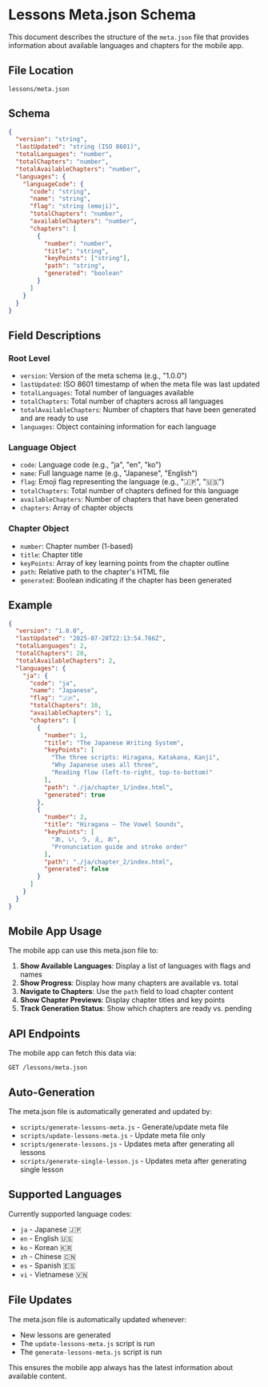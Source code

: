 # Lessons Meta.json Schema

This document describes the structure of the `meta.json` file that provides information about available languages and chapters for the mobile app.

## File Location
```
lessons/meta.json
```

## Schema

```json
{
  "version": "string",
  "lastUpdated": "string (ISO 8601)",
  "totalLanguages": "number",
  "totalChapters": "number", 
  "totalAvailableChapters": "number",
  "languages": {
    "languageCode": {
      "code": "string",
      "name": "string", 
      "flag": "string (emoji)",
      "totalChapters": "number",
      "availableChapters": "number",
      "chapters": [
        {
          "number": "number",
          "title": "string",
          "keyPoints": ["string"],
          "path": "string",
          "generated": "boolean"
        }
      ]
    }
  }
}
```

## Field Descriptions

### Root Level
- `version`: Version of the meta schema (e.g., "1.0.0")
- `lastUpdated`: ISO 8601 timestamp of when the meta file was last updated
- `totalLanguages`: Total number of languages available
- `totalChapters`: Total number of chapters across all languages
- `totalAvailableChapters`: Number of chapters that have been generated and are ready to use
- `languages`: Object containing information for each language

### Language Object
- `code`: Language code (e.g., "ja", "en", "ko")
- `name`: Full language name (e.g., "Japanese", "English")
- `flag`: Emoji flag representing the language (e.g., "🇯🇵", "🇺🇸")
- `totalChapters`: Total number of chapters defined for this language
- `availableChapters`: Number of chapters that have been generated
- `chapters`: Array of chapter objects

### Chapter Object
- `number`: Chapter number (1-based)
- `title`: Chapter title
- `keyPoints`: Array of key learning points from the chapter outline
- `path`: Relative path to the chapter's HTML file
- `generated`: Boolean indicating if the chapter has been generated

## Example

```json
{
  "version": "1.0.0",
  "lastUpdated": "2025-07-28T22:13:54.766Z",
  "totalLanguages": 2,
  "totalChapters": 20,
  "totalAvailableChapters": 2,
  "languages": {
    "ja": {
      "code": "ja",
      "name": "Japanese",
      "flag": "🇯🇵",
      "totalChapters": 10,
      "availableChapters": 1,
      "chapters": [
        {
          "number": 1,
          "title": "The Japanese Writing System",
          "keyPoints": [
            "The three scripts: Hiragana, Katakana, Kanji",
            "Why Japanese uses all three",
            "Reading flow (left-to-right, top-to-bottom)"
          ],
          "path": "./ja/chapter_1/index.html",
          "generated": true
        },
        {
          "number": 2,
          "title": "Hiragana – The Vowel Sounds",
          "keyPoints": [
            "あ, い, う, え, お",
            "Pronunciation guide and stroke order"
          ],
          "path": "./ja/chapter_2/index.html",
          "generated": false
        }
      ]
    }
  }
}
```

## Mobile App Usage

The mobile app can use this meta.json file to:

1. **Show Available Languages**: Display a list of languages with flags and names
2. **Show Progress**: Display how many chapters are available vs. total
3. **Navigate to Chapters**: Use the `path` field to load chapter content
4. **Show Chapter Previews**: Display chapter titles and key points
5. **Track Generation Status**: Show which chapters are ready vs. pending

## API Endpoints

The mobile app can fetch this data via:

```
GET /lessons/meta.json
```

## Auto-Generation

The meta.json file is automatically generated and updated by:

- `scripts/generate-lessons-meta.js` - Generate/update meta file
- `scripts/update-lessons-meta.js` - Update meta file only
- `scripts/generate-lessons.js` - Updates meta after generating all lessons
- `scripts/generate-single-lesson.js` - Updates meta after generating single lesson

## Supported Languages

Currently supported language codes:
- `ja` - Japanese 🇯🇵
- `en` - English 🇺🇸
- `ko` - Korean 🇰🇷
- `zh` - Chinese 🇨🇳
- `es` - Spanish 🇪🇸
- `vi` - Vietnamese 🇻🇳

## File Updates

The meta.json file is automatically updated whenever:
- New lessons are generated
- The `update-lessons-meta.js` script is run
- The `generate-lessons-meta.js` script is run

This ensures the mobile app always has the latest information about available content. 